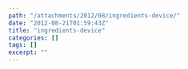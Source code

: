 ```yaml
---
path: "/attachments/2012/08/ingredients-device/"
date: "2012-08-21T01:59:43Z"
title: "ingredients-device"
categories: []
tags: []
excerpt: ""
---
```


